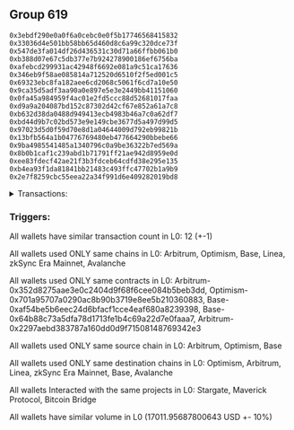 ## Group 619

```0x613fa4bea05db8e0e906632ed71802a3a1423622
0x3ebdf290e0a0f6a0cebc0e0f5b17746568415832
0x33036d4e501bb58bb65d460d8c6a99c320dce73f
0x547de3fa014df26d436531c30d71a66ffbb061b0
0xb388d07e67c5db377e7b924278900186ef6756ba
0xafebcd299931ac42948f6692e081a9c51ca17636
0x346eb9f58ae085814a712520d6510f2f5ed001c5
0x69323ebc8fa182aee6cd2068c5061f6cd7a10e50
0x9ca35d5adf3aa90a0e897e5e3e2449bb41151060
0x0fa45a984959f4ac01e2fd5ccc88d52681017faa
0xd9a9a204087bd152c87302d42cf67e852a61a7c8
0xb632d38da0488d949413ecb4983b46a7c0a62df7
0xbd44d9b7c02bd573e9e149cbe3677d5a497d99d5
0x97023d5d0f59d70e8d1a04644009d792eb99821b
0x13bfb564a1b04776769480eb477664290bbebe66
0x9ba4985541485a1340796c0a9be36322b7ed569a
0x8b0b1caf1c239abd1b71791ff21ae942d8959e0d
0xee83fdecf42ae21f3b3fdceb64cdfd38e295e135
0xb4ea93f1da81841bb21483c493ffc47702b1a9b9
0x2e7f8259cbc55eea22a34f991d6e409282019bd8
```
<details>
<summary>Transactions:</summary>

Hashes: 

Wallet: 0x613fa4bea05db8e0e906632ed71802a3a1423622

       Hash: 0x132776d7dfeef127301fd3377705857ed1b3abbf4e8efe85a5c5a6a2571dd0e9
         - source chain: Arbitrum
         - destination chain: Optimism
         - project: Stargate
         - contract: 0x352d8275aae3e0c2404d9f68f6cee084b5beb3dd
         - value USD: 2893.824054913
       Hash: 0x132c142f5bfaed3563192c04d674d9c4c9a72e6d05a950e496a2242485a7aad9
         - source chain: Arbitrum
         - destination chain: Optimism
         - project: Stargate
         - contract: 0x352d8275aae3e0c2404d9f68f6cee084b5beb3dd
         - value USD: 4.005724021
       Hash: 0xf0103e5ef0881b116c80f02547d53c8b36512cf6a7ef27a67c9d8e2fa60c2dd0
         - source chain: Optimism
         - destination chain: Arbitrum
         - project: Stargate
         - contract: 0x701a95707a0290ac8b90b3719e8ee5b210360883
         - value USD: 2892.087761705
       Hash: 0x8cc86abfe0648a770980b17cd3fef714c75db58985bd8fe3645b5af78ada0740
         - source chain: Base
         - destination chain: Linea
         - project: Stargate
         - contract: 0xaf54be5b6eec24d6bfacf1cce4eaf680a8239398
         - value USD: 3.128457807
       Hash: 0xf4bf060cdc930138b2339e652b447401019c621d373e49318b05b866851df0e6
         - source chain: Base
         - destination chain: zkSync Era Mainnet
         - project: Maverick Protocol
         - contract: 0x64b88c73a5dfa78d1713fe1b4c69a22d7e0faaa7
       Hash: 0xa91b6ec45e05aece506159db5bbd47874fc96462560f99a719c2be57bfc84445
         - source chain: Arbitrum
         - destination chain: Base
         - project: Stargate
         - contract: 0x352d8275aae3e0c2404d9f68f6cee084b5beb3dd
         - value USD: 2744.225689204
       Hash: 0xf02ab3d0fa8118b82911abbf38ce220a3e6370c295cc41fa3be2c0350cf4613f
         - source chain: Arbitrum
         - destination chain: Avalanche
         - project: Bitcoin Bridge
         - contract: 0x2297aebd383787a160dd0d9f71508148769342e3
         - value USD: 0.08058913943
       Hash: 0x8130235235fedce0d66c24ac53cab12d750055c646c22718e89aab2c57869dec
         - source chain: Base
         - destination chain: Arbitrum
         - project: Stargate
         - contract: 0xaf54be5b6eec24d6bfacf1cce4eaf680a8239398
         - value USD: 2743.658485176
       Hash: 0x49df1d3156da9962f28006194edddfaacdfb85eb2796cae0e45cecd567827eb2
         - source chain: Arbitrum
         - destination chain: Base
         - project: Stargate
         - contract: 0x352d8275aae3e0c2404d9f68f6cee084b5beb3dd
         - value USD: 2857.880846598
       Hash: 0x1fe0e9869d0163262c7477d29a2ccdd2025f0e488480edcae3993192896eb787
         - source chain: Arbitrum
         - destination chain: Linea
         - project: Stargate
         - contract: 0x352d8275aae3e0c2404d9f68f6cee084b5beb3dd
         - value USD: 3.519578897
       Hash: 0x760df18b7ede0a15fd5c07add3bcaa45b44f5c7e9460784c16b0f00cfb426dd8
         - source chain: Base
         - destination chain: Arbitrum
         - project: Stargate
         - contract: 0xaf54be5b6eec24d6bfacf1cce4eaf680a8239398
         - value USD: 2862.522139173
       Hash: 0x3b1d724d2aef2de411d249fc93253a0bf3d8be0d03260714c8b669113ed01345
         - source chain: Base
         - destination chain: Linea
         - project: Stargate
         - contract: 0xaf54be5b6eec24d6bfacf1cce4eaf680a8239398
         - value USD: 7.023551373
Wallet: 0x3ebdf290e0a0f6a0cebc0e0f5b17746568415832

       Hash:0xd5bc5a7b2f88d1f460368b52ff93e0606685922692b3e34de3216ee373e7b41c
         - source chain: Arbitrum
         - destination chain: Optimism
         - project: Stargate
         - contract: 0x352d8275aae3e0c2404d9f68f6cee084b5beb3dd
         - value USD: 2893.824054913
       Hash:0xf02d30b029ea02fe47c62d2525fa1ea3e5121da4ae174191ac29f2d521509952
         - source chain: Arbitrum
         - destination chain: Optimism
         - project: Stargate
         - contract: 0x352d8275aae3e0c2404d9f68f6cee084b5beb3dd
         - value USD: 4.005724021
       Hash:0x071093b8e1cb01da4f028a108f2501f1d65b5be9659036bdabd2d6a3e6d24ee6
         - source chain: Optimism
         - destination chain: Arbitrum
         - project: Stargate
         - contract: 0x701a95707a0290ac8b90b3719e8ee5b210360883
         - value USD: 2892.087761705
       Hash:0x7d6571068f2dc0ff08c14773f8d06b5a1d28f6c6148a50fa42fdb7155902337e
         - source chain: Base
         - destination chain: Linea
         - project: Stargate
         - contract: 0xaf54be5b6eec24d6bfacf1cce4eaf680a8239398
         - value USD: 3.128457807
       Hash:0x432bba12e9be06d5cfb6d142f5f90616054520756cecb5b97bf26d6a7d44e318
         - source chain: Base
         - destination chain: zkSync Era Mainnet
         - project: Maverick Protocol
         - contract: 0x64b88c73a5dfa78d1713fe1b4c69a22d7e0faaa7
       Hash:0xacb7e892e68a05a48e43e8f0c5b1b99a03bb7c23965376c63502a7b924e9303b
         - source chain: Arbitrum
         - destination chain: Base
         - project: Stargate
         - contract: 0x352d8275aae3e0c2404d9f68f6cee084b5beb3dd
         - value USD: 2737.553518796
       Hash:0x3623b92c59a7a2da10f4fa83fb36c5f000f5b5f8d25905774ceafaa1207f00c4
         - source chain: Arbitrum
         - destination chain: Avalanche
         - project: Bitcoin Bridge
         - contract: 0x2297aebd383787a160dd0d9f71508148769342e3
         - value USD: 0.08058913943
       Hash:0xe54be9aafa0fedcf7f01e6956063f46bf57cef3d90759511792369b4397310ff
         - source chain: Base
         - destination chain: Arbitrum
         - project: Stargate
         - contract: 0xaf54be5b6eec24d6bfacf1cce4eaf680a8239398
         - value USD: 2740.119000842
       Hash:0x6a1ba0bacb7b9dd3db829d8d7a12f2d71cdf2e8f7b184393f0022c66b5e8af25
         - source chain: Arbitrum
         - destination chain: Base
         - project: Stargate
         - contract: 0x352d8275aae3e0c2404d9f68f6cee084b5beb3dd
         - value USD: 2830.002316437
       Hash:0xae96c3093b5c81a89bda63190ab1e8422ab5579b8429b7e65428ca89b345c5d0
         - source chain: Arbitrum
         - destination chain: Linea
         - project: Stargate
         - contract: 0x352d8275aae3e0c2404d9f68f6cee084b5beb3dd
         - value USD: 3.519578897
       Hash:0xc36dd4f34037c71e790707c0eca82a6d9b030470f34e4ec2011756a9c5821eec
         - source chain: Base
         - destination chain: Arbitrum
         - project: Stargate
         - contract: 0xaf54be5b6eec24d6bfacf1cce4eaf680a8239398
         - value USD: 2834.585402418
       Hash:0x670d8fa56c5180699dc732e012a93c27aefa318389f5868409f4bb7b267653a8
         - source chain: Base
         - destination chain: Linea
         - project: Stargate
         - contract: 0xaf54be5b6eec24d6bfacf1cce4eaf680a8239398
         - value USD: 7.023551373
Wallet: 0x33036d4e501bb58bb65d460d8c6a99c320dce73f

       Hash:0xb7229ed5b22bc493b8ba554cc8436efed2f4a2fe90d988a849f80b37d26b8389
         - source chain: Arbitrum
         - destination chain: Optimism
         - project: Stargate
         - contract: 0x352d8275aae3e0c2404d9f68f6cee084b5beb3dd
         - value USD: 2891.785093282
       Hash:0x226b9e2cfd678f0243a9ca65f95729fa5a7e272855363e7960869738aa85e681
         - source chain: Arbitrum
         - destination chain: Optimism
         - project: Stargate
         - contract: 0x352d8275aae3e0c2404d9f68f6cee084b5beb3dd
         - value USD: 4.005724021
       Hash:0x50e8f0f0dfcd0f7a9ce49add0321216cdd684852239bbf90303fa183fa0ce265
         - source chain: Optimism
         - destination chain: Arbitrum
         - project: Stargate
         - contract: 0x701a95707a0290ac8b90b3719e8ee5b210360883
         - value USD: 2890.050023312
       Hash:0x679f0f09929c6706cc13e87cf97953525b21cf276cb488aedb3621dc82989e62
         - source chain: Base
         - destination chain: Linea
         - project: Stargate
         - contract: 0xaf54be5b6eec24d6bfacf1cce4eaf680a8239398
         - value USD: 3.128457807
       Hash:0xf7b444f42362ac5f8ae5c9cf1b95cd32241d24b8ba57c4d7fd5b70715c3b2efd
         - source chain: Base
         - destination chain: zkSync Era Mainnet
         - project: Maverick Protocol
         - contract: 0x64b88c73a5dfa78d1713fe1b4c69a22d7e0faaa7
       Hash:0x76d700497f72c986cc6053db8814f39152f5eda7d0c28a8e2c05c7b3582476e3
         - source chain: Arbitrum
         - destination chain: Base
         - project: Stargate
         - contract: 0x352d8275aae3e0c2404d9f68f6cee084b5beb3dd
         - value USD: 2717.965123549
       Hash:0x96a4ff7da3d3afa4a05774ecad0ee2a20b66a894e5a23814c68687fdbadf0412
         - source chain: Arbitrum
         - destination chain: Avalanche
         - project: Bitcoin Bridge
         - contract: 0x2297aebd383787a160dd0d9f71508148769342e3
         - value USD: 0.08058913943
       Hash:0x37b5a90c94fa0c7f2dfbae17b2f6a023717b8567edff75aa5118af666dd06672
         - source chain: Base
         - destination chain: Arbitrum
         - project: Stargate
         - contract: 0xaf54be5b6eec24d6bfacf1cce4eaf680a8239398
         - value USD: 2720.534756075
       Hash:0xb4f21416a95aaf304835146d95e551b03b0238880cfb3578d84ade864427c830
         - source chain: Arbitrum
         - destination chain: Base
         - project: Stargate
         - contract: 0x352d8275aae3e0c2404d9f68f6cee084b5beb3dd
         - value USD: 2808.556358417
       Hash:0xa601426432d0b9e15e27f426f59ef0fcc21bb0ccbd0ea5366ff699057ee7607d
         - source chain: Arbitrum
         - destination chain: Linea
         - project: Stargate
         - contract: 0x352d8275aae3e0c2404d9f68f6cee084b5beb3dd
         - value USD: 3.519578897
       Hash:0xcd58706837c710f0bc45143d6164a9be6ee347f0c2b18ac5cd1fc4b1bdee9f1c
         - source chain: Base
         - destination chain: Arbitrum
         - project: Stargate
         - contract: 0xaf54be5b6eec24d6bfacf1cce4eaf680a8239398
         - value USD: 2813.278026353
       Hash:0x810aa350b06302d8fcf22996a8190ec0ef717736e3eda7cfc40144b2c080bcf2
         - source chain: Base
         - destination chain: Linea
         - project: Stargate
         - contract: 0xaf54be5b6eec24d6bfacf1cce4eaf680a8239398
         - value USD: 7.023551373
Wallet: 0x547de3fa014df26d436531c30d71a66ffbb061b0

       Hash:0xafa6c6b7343ceae262000a583f0bee3808f1c61b15626d782ef26d6c212d6531
         - source chain: Arbitrum
         - destination chain: Optimism
         - project: Stargate
         - contract: 0x352d8275aae3e0c2404d9f68f6cee084b5beb3dd
         - value USD: 2893.824054913
       Hash:0x22b7ed0213466f4763c456d9367668e48cfdfc5bb084be9399ec57b5e8ad8561
         - source chain: Arbitrum
         - destination chain: Optimism
         - project: Stargate
         - contract: 0x352d8275aae3e0c2404d9f68f6cee084b5beb3dd
         - value USD: 4.005724021
       Hash:0x7359bec8c993e57424146eb8949999ca58a73f568b719e09ae9a10346af7e238
         - source chain: Optimism
         - destination chain: Arbitrum
         - project: Stargate
         - contract: 0x701a95707a0290ac8b90b3719e8ee5b210360883
         - value USD: 2892.087761705
       Hash:0xe24bfa9579a365209afee328ca697768f75056231a52fe397122b3af2e0528ea
         - source chain: Base
         - destination chain: Linea
         - project: Stargate
         - contract: 0xaf54be5b6eec24d6bfacf1cce4eaf680a8239398
         - value USD: 3.128457807
       Hash:0x2eff996cf8947f8ea76e2720832ca57f4d3c17f25138f0a9f378ddf61e060cb9
         - source chain: Base
         - destination chain: zkSync Era Mainnet
         - project: Maverick Protocol
         - contract: 0x64b88c73a5dfa78d1713fe1b4c69a22d7e0faaa7
       Hash:0xc1ff208092de2a72658397486752ce71ed915f865a3aca1acf5b47809c208809
         - source chain: Arbitrum
         - destination chain: Base
         - project: Stargate
         - contract: 0x352d8275aae3e0c2404d9f68f6cee084b5beb3dd
         - value USD: 2745.975945486
       Hash:0x369bf921de19d8e30848be66df0f16ee7ba1f0ae3ac02c51c714b40288c56357
         - source chain: Arbitrum
         - destination chain: Avalanche
         - project: Bitcoin Bridge
         - contract: 0x2297aebd383787a160dd0d9f71508148769342e3
         - value USD: 0.08058913943
       Hash:0xbe9e9721bc3026d49e137526bd2ee624f0ccbbf4bcabc76d2868430e1e152f76
         - source chain: Base
         - destination chain: Arbitrum
         - project: Stargate
         - contract: 0xaf54be5b6eec24d6bfacf1cce4eaf680a8239398
         - value USD: 2748.54109948
       Hash:0x923cbb80c7870c083651c52fd7b40e2509281482449f9a869f1b518fe9240702
         - source chain: Arbitrum
         - destination chain: Base
         - project: Stargate
         - contract: 0x352d8275aae3e0c2404d9f68f6cee084b5beb3dd
         - value USD: 2848.548289673
       Hash:0xab730f9f45809c9608ed002c7f1fc266f70b19f1d92ab81a985e475ce956c747
         - source chain: Arbitrum
         - destination chain: Linea
         - project: Stargate
         - contract: 0x352d8275aae3e0c2404d9f68f6cee084b5beb3dd
         - value USD: 3.519578897
       Hash:0x0912ed39143270028c318eb307024aec03a51d2c9ea5ddbc37baef75d5c5c9b0
         - source chain: Base
         - destination chain: Arbitrum
         - project: Stargate
         - contract: 0xaf54be5b6eec24d6bfacf1cce4eaf680a8239398
         - value USD: 2853.113325251
       Hash:0xe19e3256d2412dd5062f24ad7d5d0cf5955150762b23053cd5dc61e5a7dca95a
         - source chain: Base
         - destination chain: Linea
         - project: Stargate
         - contract: 0xaf54be5b6eec24d6bfacf1cce4eaf680a8239398
         - value USD: 7.023551373
Wallet: 0xb388d07e67c5db377e7b924278900186ef6756ba

       Hash:0x8f6793f3fc586dd3c02615129d58dcdc1df8519aa0175745765dfd48ff0fed34
         - source chain: Arbitrum
         - destination chain: Optimism
         - project: Stargate
         - contract: 0x352d8275aae3e0c2404d9f68f6cee084b5beb3dd
         - value USD: 2893.824054913
       Hash:0x61034d79750ad28d43c8837403dd3a919e35e3e97207d2ffa167769f66aba757
         - source chain: Arbitrum
         - destination chain: Optimism
         - project: Stargate
         - contract: 0x352d8275aae3e0c2404d9f68f6cee084b5beb3dd
         - value USD: 4.005724021
       Hash:0x41c7a322521082a9c1aea61f54eb7a908ab02bfa3938d9708d20244ff1f55512
         - source chain: Optimism
         - destination chain: Arbitrum
         - project: Stargate
         - contract: 0x701a95707a0290ac8b90b3719e8ee5b210360883
         - value USD: 2892.087761705
       Hash:0x65f9fbde5689abda54ed705d1693e5a8aeea293d15e20f21f8ffbe8fa86a40c6
         - source chain: Base
         - destination chain: Linea
         - project: Stargate
         - contract: 0xaf54be5b6eec24d6bfacf1cce4eaf680a8239398
         - value USD: 3.128457807
       Hash:0x2a95f34a3bb48e04193764360c5878df49baa26318d2b4ef831cc0a95b9180aa
         - source chain: Base
         - destination chain: zkSync Era Mainnet
         - project: Maverick Protocol
         - contract: 0x64b88c73a5dfa78d1713fe1b4c69a22d7e0faaa7
       Hash:0x1a23b8ec33173f5b2ee8834cc0104f9782d115365a0f269d22e927c8f584d0f2
         - source chain: Arbitrum
         - destination chain: Base
         - project: Stargate
         - contract: 0x352d8275aae3e0c2404d9f68f6cee084b5beb3dd
         - value USD: 2747.172766896
       Hash:0x427616beb51cfaa7564c7fba5b15e912da660616045b4a350bb53c88b6e3d47c
         - source chain: Arbitrum
         - destination chain: Avalanche
         - project: Bitcoin Bridge
         - contract: 0x2297aebd383787a160dd0d9f71508148769342e3
         - value USD: 0.08058913943
       Hash:0x47683eb1c1f80ba7fb555818fe7e94f19b1300e06d6dff18b26e0fe5ed8c794b
         - source chain: Base
         - destination chain: Arbitrum
         - project: Stargate
         - contract: 0xaf54be5b6eec24d6bfacf1cce4eaf680a8239398
         - value USD: 2749.73645201
       Hash:0x18f523e36c7a48f9f48959513edb773f70f332b8257ef53b53a76a5a3e33bf76
         - source chain: Arbitrum
         - destination chain: Base
         - project: Stargate
         - contract: 0x352d8275aae3e0c2404d9f68f6cee084b5beb3dd
         - value USD: 2849.329924916
       Hash:0xaf26ce7538cf166cadf7502c8d87a1c25026f6486df19e511541d77b8cb31ba6
         - source chain: Arbitrum
         - destination chain: Linea
         - project: Stargate
         - contract: 0x352d8275aae3e0c2404d9f68f6cee084b5beb3dd
         - value USD: 3.519578897
       Hash:0x9b9114eec73fd5399a3e0c3066ecf91ca122d31c0d7a57572341dcaae61546c1
         - source chain: Base
         - destination chain: Arbitrum
         - project: Stargate
         - contract: 0xaf54be5b6eec24d6bfacf1cce4eaf680a8239398
         - value USD: 2853.961920359
       Hash:0x87c097e64c8d17b8537dcbe3119852ac3f375f5e718a75266a7b3c4d996fede7
         - source chain: Base
         - destination chain: Linea
         - project: Stargate
         - contract: 0xaf54be5b6eec24d6bfacf1cce4eaf680a8239398
         - value USD: 7.023551373
Wallet: 0xafebcd299931ac42948f6692e081a9c51ca17636

       Hash:0xdfab1c4d9eb59cf0087c1d52ca73ee6e41e9e70f3b3e6900ff59a9ec093e3b3a
         - source chain: Arbitrum
         - destination chain: Optimism
         - project: Stargate
         - contract: 0x352d8275aae3e0c2404d9f68f6cee084b5beb3dd
         - value USD: 2890.352510848
       Hash:0xe4fe2722a28256b4f4a0290a5db5fbe90de9b18d8cfad7c53895bbc14bc7a11d
         - source chain: Arbitrum
         - destination chain: Optimism
         - project: Stargate
         - contract: 0x352d8275aae3e0c2404d9f68f6cee084b5beb3dd
         - value USD: 4.005724021
       Hash:0xf0a075a6f5687edcdf48e5e7555e4debba8e6b333cb6862dc5c96c4db952d773
         - source chain: Optimism
         - destination chain: Arbitrum
         - project: Stargate
         - contract: 0x701a95707a0290ac8b90b3719e8ee5b210360883
         - value USD: 2888.618300343
       Hash:0xccdea0f755470638aec5d44ae0bb5c3e3142445093726cd3d23228f643c566d2
         - source chain: Base
         - destination chain: Linea
         - project: Stargate
         - contract: 0xaf54be5b6eec24d6bfacf1cce4eaf680a8239398
         - value USD: 3.128457807
       Hash:0xcc95fc2576d8a7be3424cd6b5959887d91412fd402ad786665a69acdc2baa179
         - source chain: Base
         - destination chain: zkSync Era Mainnet
         - project: Maverick Protocol
         - contract: 0x64b88c73a5dfa78d1713fe1b4c69a22d7e0faaa7
       Hash:0xd053314c5f7aa4a45c750034840ab13b2b6c635153edb46503f9d290dd36acad
         - source chain: Arbitrum
         - destination chain: Base
         - project: Stargate
         - contract: 0x352d8275aae3e0c2404d9f68f6cee084b5beb3dd
         - value USD: 2737.397638974
       Hash:0x902964123eb297d096e0591be52d8f1c385cad1415d0d5704660e7dad9321dbc
         - source chain: Arbitrum
         - destination chain: Avalanche
         - project: Bitcoin Bridge
         - contract: 0x2297aebd383787a160dd0d9f71508148769342e3
         - value USD: 0.08089078343
       Hash:0x82fd0ca770cc938527cd06cd0978632ccabb7c99aa0de400363b65cccfce067d
         - source chain: Base
         - destination chain: Arbitrum
         - project: Stargate
         - contract: 0xaf54be5b6eec24d6bfacf1cce4eaf680a8239398
         - value USD: 2739.968107978
       Hash:0x7864b649716f2bcc8c12afdf6f22fd33ce849016cd8756150ab430ecb2719643
         - source chain: Arbitrum
         - destination chain: Base
         - project: Stargate
         - contract: 0x352d8275aae3e0c2404d9f68f6cee084b5beb3dd
         - value USD: 2829.890332132
       Hash:0x3de14db35e0b321d3b37626e6ecb02ceaaf33f2a890f5fedc3f3a1e24bae0b9f
         - source chain: Arbitrum
         - destination chain: Linea
         - project: Stargate
         - contract: 0x352d8275aae3e0c2404d9f68f6cee084b5beb3dd
         - value USD: 3.519578897
       Hash:0x00aeb0e020a1ea72082939e6e5bb410260639c1e04c0b4dc41c05eabd8a05529
         - source chain: Base
         - destination chain: Arbitrum
         - project: Stargate
         - contract: 0xaf54be5b6eec24d6bfacf1cce4eaf680a8239398
         - value USD: 2836.070161187
       Hash:0x26bd8ed6a06745e8a68a5914f6a01057c3b0a820df01326030586db7d2cb4df8
         - source chain: Base
         - destination chain: Linea
         - project: Stargate
         - contract: 0xaf54be5b6eec24d6bfacf1cce4eaf680a8239398
         - value USD: 7.023551373
Wallet: 0x346eb9f58ae085814a712520d6510f2f5ed001c5

       Hash:0xf167de04f6cc9dc4c21be8dd6ae9fe6b4ca5a87541b19c9d4cf94038a6bcb8d1
         - source chain: Arbitrum
         - destination chain: Optimism
         - project: Stargate
         - contract: 0x352d8275aae3e0c2404d9f68f6cee084b5beb3dd
         - value USD: 2890.352510848
       Hash:0xfcf77bfe451d569247e195e0a4e1aa59f19e967589f17bfe7b931ed0d1b7a662
         - source chain: Arbitrum
         - destination chain: Optimism
         - project: Stargate
         - contract: 0x352d8275aae3e0c2404d9f68f6cee084b5beb3dd
         - value USD: 4.005724021
       Hash:0xa7d4b9a91e6acde8a40bdd9dc3d0900de63ac0c37e2a1ab3e871d17ac5881116
         - source chain: Optimism
         - destination chain: Arbitrum
         - project: Stargate
         - contract: 0x701a95707a0290ac8b90b3719e8ee5b210360883
         - value USD: 2888.618300343
       Hash:0xddcb9f5114c10b140d1904ed010da6b1b21404e1d33d2612604a430f643d80a3
         - source chain: Base
         - destination chain: Linea
         - project: Stargate
         - contract: 0xaf54be5b6eec24d6bfacf1cce4eaf680a8239398
         - value USD: 3.128457807
       Hash:0x6aa2ac0ffc7004e7c6bb32d62bc5fecf67162a235a9ee4b6c49e1dea2ead18b0
         - source chain: Base
         - destination chain: zkSync Era Mainnet
         - project: Maverick Protocol
         - contract: 0x64b88c73a5dfa78d1713fe1b4c69a22d7e0faaa7
       Hash:0xe36992d3ba5445f2331169a2f2a25cfb5cb2f1d6477d569e8929178d49f3d1d7
         - source chain: Arbitrum
         - destination chain: Base
         - project: Stargate
         - contract: 0x352d8275aae3e0c2404d9f68f6cee084b5beb3dd
         - value USD: 2740.933607772
       Hash:0x3a727af7aa0b69c462e4c25c8f021729c88f16302e689af03be66aebbe0fc26a
         - source chain: Arbitrum
         - destination chain: Avalanche
         - project: Bitcoin Bridge
         - contract: 0x2297aebd383787a160dd0d9f71508148769342e3
         - value USD: 0.08089078343
       Hash:0x62e057e3f7be497ca5d503dcebc497cf3655ccb72fb686f22901faf874d78f6b
         - source chain: Base
         - destination chain: Arbitrum
         - project: Stargate
         - contract: 0xaf54be5b6eec24d6bfacf1cce4eaf680a8239398
         - value USD: 2743.503269339
       Hash:0xd13fc7e7c15070b471fd43cb25dd3cc48012b78e6008b2848ef5bc338a1ae1fe
         - source chain: Arbitrum
         - destination chain: Base
         - project: Stargate
         - contract: 0x352d8275aae3e0c2404d9f68f6cee084b5beb3dd
         - value USD: 2857.703696217
       Hash:0x7058052c40bd8998c61a37651b85ab07048375e896a3f75f63529aba09f81f52
         - source chain: Arbitrum
         - destination chain: Linea
         - project: Stargate
         - contract: 0x352d8275aae3e0c2404d9f68f6cee084b5beb3dd
         - value USD: 3.519578897
       Hash:0x986adb25d920573fd7430492ef54221ed00a5b1563942f86be42242a67ed40e7
         - source chain: Base
         - destination chain: Arbitrum
         - project: Stargate
         - contract: 0xaf54be5b6eec24d6bfacf1cce4eaf680a8239398
         - value USD: 2863.741642801
       Hash:0x09c1ce7c696257e2c9c2f692d7ea6c45afd398004254c7fca4bd032090f6423c
         - source chain: Base
         - destination chain: Linea
         - project: Stargate
         - contract: 0xaf54be5b6eec24d6bfacf1cce4eaf680a8239398
         - value USD: 7.023551373
Wallet: 0x69323ebc8fa182aee6cd2068c5061f6cd7a10e50

       Hash:0x13372fe02ad69e6f851a8d5df209eed90e51a2b3ada2018992ffb69d421978bc
         - source chain: Arbitrum
         - destination chain: Optimism
         - project: Stargate
         - contract: 0x352d8275aae3e0c2404d9f68f6cee084b5beb3dd
         - value USD: 2888.315993694
       Hash:0x7b732c2a3748851152f65ac34fbc16fe19e0bd29588a3b1ed25899ff68012f86
         - source chain: Arbitrum
         - destination chain: Optimism
         - project: Stargate
         - contract: 0x352d8275aae3e0c2404d9f68f6cee084b5beb3dd
         - value USD: 4.005724021
       Hash:0x09f6861a03e6612d791e852edbd43c2fb9e25c1abad587a05e8a6f96856dc266
         - source chain: Optimism
         - destination chain: Arbitrum
         - project: Stargate
         - contract: 0x701a95707a0290ac8b90b3719e8ee5b210360883
         - value USD: 2886.583005427
       Hash:0x657f061de37a51f41fcfe02da69306637b4458012fe6377e02c98d7ae19ac3d3
         - source chain: Base
         - destination chain: Linea
         - project: Stargate
         - contract: 0xaf54be5b6eec24d6bfacf1cce4eaf680a8239398
         - value USD: 3.128457807
       Hash:0xdd0cefd1382187a256ab0e2aca2d7c29f41d55e4d5f028263afeb44971610b5b
         - source chain: Base
         - destination chain: zkSync Era Mainnet
         - project: Maverick Protocol
         - contract: 0x64b88c73a5dfa78d1713fe1b4c69a22d7e0faaa7
       Hash:0xf79367ef14a2befd90419fb5d36359f5b44afc42218afa94b488c0fe4022ebf9
         - source chain: Arbitrum
         - destination chain: Base
         - project: Stargate
         - contract: 0x352d8275aae3e0c2404d9f68f6cee084b5beb3dd
         - value USD: 2717.832844214
       Hash:0xd9bcc27ca01860682aa40c8902869eb56727ef7608065a1803aaaaabd31c922f
         - source chain: Arbitrum
         - destination chain: Avalanche
         - project: Bitcoin Bridge
         - contract: 0x2297aebd383787a160dd0d9f71508148769342e3
         - value USD: 0.08089078343
       Hash:0x4f5297394e9d863912e2d7b21909f3bd6c437525c265ca84efbbe3d9fefc4652
         - source chain: Base
         - destination chain: Arbitrum
         - project: Stargate
         - contract: 0xaf54be5b6eec24d6bfacf1cce4eaf680a8239398
         - value USD: 2720.407052794
       Hash:0x25e33081068bd8e9ea597b385111c7b79d79cf4d0c6d2126cb1b5067ff88f138
         - source chain: Arbitrum
         - destination chain: Base
         - project: Stargate
         - contract: 0x352d8275aae3e0c2404d9f68f6cee084b5beb3dd
         - value USD: 2808.466444479
       Hash:0xc94108f0e1968fc4b1447fb2160acbd769e6cb94f777a6e6071d31a670098739
         - source chain: Arbitrum
         - destination chain: Linea
         - project: Stargate
         - contract: 0x352d8275aae3e0c2404d9f68f6cee084b5beb3dd
         - value USD: 3.519578897
       Hash:0x2ba74debca0d30b2a6fbfdb8bc5d2e35fa0e14ee810106caf8c1a703025a8ec1
         - source chain: Base
         - destination chain: Arbitrum
         - project: Stargate
         - contract: 0xaf54be5b6eec24d6bfacf1cce4eaf680a8239398
         - value USD: 2812.905123922
       Hash:0x571c3a9f58a949aad92f3a3b09d6a3b1bd435954e34ea0e108fc19ef95708c5a
         - source chain: Base
         - destination chain: Linea
         - project: Stargate
         - contract: 0xaf54be5b6eec24d6bfacf1cce4eaf680a8239398
         - value USD: 7.023551373
Wallet: 0x9ca35d5adf3aa90a0e897e5e3e2449bb41151060

       Hash:0x84b07c64ce1276753be11d7e31f3ac7e3c9f40df594434ec7166b46a394f3844
         - source chain: Arbitrum
         - destination chain: Optimism
         - project: Stargate
         - contract: 0x352d8275aae3e0c2404d9f68f6cee084b5beb3dd
         - value USD: 2890.352510848
       Hash:0x0bbb87bb40590cb068b6d02cb48725cfa44342f275b5ec72416d5910f8773d87
         - source chain: Arbitrum
         - destination chain: Optimism
         - project: Stargate
         - contract: 0x352d8275aae3e0c2404d9f68f6cee084b5beb3dd
         - value USD: 4.005724021
       Hash:0x46f4d40887bf7a1b76125d0d636e3cb62f4373e16351254154f2f604afeea68b
         - source chain: Optimism
         - destination chain: Arbitrum
         - project: Stargate
         - contract: 0x701a95707a0290ac8b90b3719e8ee5b210360883
         - value USD: 2888.618300343
       Hash:0xc13d356a39d61f8a5192efcc68e6a98e8af94366d40eaee44f74e864d59eb3a4
         - source chain: Base
         - destination chain: Linea
         - project: Stargate
         - contract: 0xaf54be5b6eec24d6bfacf1cce4eaf680a8239398
         - value USD: 3.128457807
       Hash:0x7cca7b3de5f6bd7a9fee015c87c1eb64b8472a460d2b66ce3c9641afad859c03
         - source chain: Base
         - destination chain: zkSync Era Mainnet
         - project: Maverick Protocol
         - contract: 0x64b88c73a5dfa78d1713fe1b4c69a22d7e0faaa7
       Hash:0x3190ceb61273702505b93e99052714ee239ff0f0be561d234e4041ca7723dac9
         - source chain: Arbitrum
         - destination chain: Base
         - project: Stargate
         - contract: 0x352d8275aae3e0c2404d9f68f6cee084b5beb3dd
         - value USD: 2745.811373116
       Hash:0x397bae00fc7b66eef12e10f9293fc03252872351dc3d43962ad9a45ec21365f0
         - source chain: Arbitrum
         - destination chain: Avalanche
         - project: Bitcoin Bridge
         - contract: 0x2297aebd383787a160dd0d9f71508148769342e3
         - value USD: 0.08089078343
       Hash:0xd5b441328f405b27697fa019b1880e791a46c95e4044d8be54d18416e1900b47
         - source chain: Base
         - destination chain: Arbitrum
         - project: Stargate
         - contract: 0xaf54be5b6eec24d6bfacf1cce4eaf680a8239398
         - value USD: 2748.379751845
       Hash:0xfbca20c471aa6eaeae90c2024d33a484c06269376573386552c762ff913a9efc
         - source chain: Arbitrum
         - destination chain: Base
         - project: Stargate
         - contract: 0x352d8275aae3e0c2404d9f68f6cee084b5beb3dd
         - value USD: 2848.465464107
       Hash:0x66a320ef818037a4a1bd1eb61f9166584c046c3fa4f190c73323df20e4b700f6
         - source chain: Arbitrum
         - destination chain: Linea
         - project: Stargate
         - contract: 0x352d8275aae3e0c2404d9f68f6cee084b5beb3dd
         - value USD: 3.519578897
       Hash:0x91c46b54731d2b592369c11ae4ae7ccb52b71e3b92fe087fbf8a570f9f84dcdd
         - source chain: Base
         - destination chain: Arbitrum
         - project: Stargate
         - contract: 0xaf54be5b6eec24d6bfacf1cce4eaf680a8239398
         - value USD: 2854.545623581
       Hash:0x55d1a3ce80e96c8c1b4d941ab8d5cd0cb91dc99a625eb72b83f0dafd24a336b8
         - source chain: Base
         - destination chain: Linea
         - project: Stargate
         - contract: 0xaf54be5b6eec24d6bfacf1cce4eaf680a8239398
         - value USD: 7.023551373
Wallet: 0x0fa45a984959f4ac01e2fd5ccc88d52681017faa

       Hash:0x07ad09cb10665013f2b891e5fcd070daf448641145ab72ebcdfae539ebaf184a
         - source chain: Arbitrum
         - destination chain: Optimism
         - project: Stargate
         - contract: 0x352d8275aae3e0c2404d9f68f6cee084b5beb3dd
         - value USD: 2890.352510848
       Hash:0xc0c5271e8a5b27a2e937930faa4cb94c4f9007faa97f88693a1dd8da0fe6c761
         - source chain: Arbitrum
         - destination chain: Optimism
         - project: Stargate
         - contract: 0x352d8275aae3e0c2404d9f68f6cee084b5beb3dd
         - value USD: 4.005724021
       Hash:0x7da4f3e061073370b29149dcbab8fdb78e9f96724d9e96a0c3d8d8cf49dbd862
         - source chain: Optimism
         - destination chain: Arbitrum
         - project: Stargate
         - contract: 0x701a95707a0290ac8b90b3719e8ee5b210360883
         - value USD: 2888.618300343
       Hash:0xd388790f8a92dd24496a534cabab3b30487807ae1afd1e54dc00e91e2590aff3
         - source chain: Base
         - destination chain: Linea
         - project: Stargate
         - contract: 0xaf54be5b6eec24d6bfacf1cce4eaf680a8239398
         - value USD: 3.128457807
       Hash:0x6f14e80a601bd09974ef2608332e71ab3c6ff081402417164cdea5a442074c2e
         - source chain: Base
         - destination chain: zkSync Era Mainnet
         - project: Maverick Protocol
         - contract: 0x64b88c73a5dfa78d1713fe1b4c69a22d7e0faaa7
       Hash:0xdac3123c55325dec0475990006dbb91c93eff76326da533e606a93c3e1915710
         - source chain: Arbitrum
         - destination chain: Base
         - project: Stargate
         - contract: 0x352d8275aae3e0c2404d9f68f6cee084b5beb3dd
         - value USD: 2747.005538359
       Hash:0xd1adf16fc6cb57ee1ec3f0890dffcca8240d032f63bda3cbefe6836c50c91a2e
         - source chain: Arbitrum
         - destination chain: Avalanche
         - project: Bitcoin Bridge
         - contract: 0x2297aebd383787a160dd0d9f71508148769342e3
         - value USD: 0.08089078343
       Hash:0x7480514d3abb62814fd427a131e37df293bb8bc26bbbfb9bc931604dd6ef5267
         - source chain: Base
         - destination chain: Arbitrum
         - project: Stargate
         - contract: 0xaf54be5b6eec24d6bfacf1cce4eaf680a8239398
         - value USD: 2749.573989866
       Hash:0xdc1a0b1600b7d9efbbc6a46755e6b70651d7668739d1343fafeb9e0ba4b58daf
         - source chain: Arbitrum
         - destination chain: Base
         - project: Stargate
         - contract: 0x352d8275aae3e0c2404d9f68f6cee084b5beb3dd
         - value USD: 2849.001644828
       Hash:0xd71b435572e25c5a76d4c70ccf94248b91ad557c34e441673a646298c899dba9
         - source chain: Arbitrum
         - destination chain: Linea
         - project: Stargate
         - contract: 0x352d8275aae3e0c2404d9f68f6cee084b5beb3dd
         - value USD: 3.519578897
       Hash:0x5a438668e67f6f91821d9db2fddc46a20e7d1208910bbb9a40f5fae91be4ecbe
         - source chain: Base
         - destination chain: Arbitrum
         - project: Stargate
         - contract: 0xaf54be5b6eec24d6bfacf1cce4eaf680a8239398
         - value USD: 2861.642817065
       Hash:0x8c5cbc3b1fb57f75abd907b45fbba37ea897d1edba2d2f1b2d1dbfd30859695b
         - source chain: Base
         - destination chain: Linea
         - project: Stargate
         - contract: 0xaf54be5b6eec24d6bfacf1cce4eaf680a8239398
         - value USD: 7.023551373
Wallet: 0xd9a9a204087bd152c87302d42cf67e852a61a7c8

       Hash:0x437c1dfd08bd5abf24c16954d10dd1533065c1f528aac44c3f220aa350f89831
         - source chain: Arbitrum
         - destination chain: Optimism
         - project: Stargate
         - contract: 0x352d8275aae3e0c2404d9f68f6cee084b5beb3dd
         - value USD: 2886.885130189
       Hash:0x43f9a5dbb9e90bf2a5e53efabc9f2442ef94f648dc8cc782bc35bf16c628d3cf
         - source chain: Arbitrum
         - destination chain: Optimism
         - project: Stargate
         - contract: 0x352d8275aae3e0c2404d9f68f6cee084b5beb3dd
         - value USD: 4.005724021
       Hash:0xb993b96b4811871874c7ea08663e59f1db9a358f570b746fcc87aa58ad237aca
         - source chain: Optimism
         - destination chain: Arbitrum
         - project: Stargate
         - contract: 0x701a95707a0290ac8b90b3719e8ee5b210360883
         - value USD: 2885.153000387
       Hash:0x82f6c0e678c708133086e99a6f72e68127995139f995cc380f67fde5f14270fd
         - source chain: Base
         - destination chain: Linea
         - project: Stargate
         - contract: 0xaf54be5b6eec24d6bfacf1cce4eaf680a8239398
         - value USD: 3.128457807
       Hash:0x99e8070a9246a8d6e3b6a72a8b0c17edc8e9eb2e6190d86c8840410565765b83
         - source chain: Base
         - destination chain: zkSync Era Mainnet
         - project: Maverick Protocol
         - contract: 0x64b88c73a5dfa78d1713fe1b4c69a22d7e0faaa7
       Hash:0x07cf93935271724b58f042457ba0cd3e3ad9b22f34fe6af5fe869fb6b5443b29
         - source chain: Arbitrum
         - destination chain: Base
         - project: Stargate
         - contract: 0x352d8275aae3e0c2404d9f68f6cee084b5beb3dd
         - value USD: 2737.246896476
       Hash:0xd6ba40450a1a79e859eb11a3286f823839cf1efbb8b0627386d92b97d6194bf0
         - source chain: Arbitrum
         - destination chain: Avalanche
         - project: Bitcoin Bridge
         - contract: 0x2297aebd383787a160dd0d9f71508148769342e3
         - value USD: 0.08117694872
       Hash:0x34e97ecbe25b5a09f797666e6498246707272dc0d6d5e84f6bb71a25726b2c4b
         - source chain: Base
         - destination chain: Arbitrum
         - project: Stargate
         - contract: 0xaf54be5b6eec24d6bfacf1cce4eaf680a8239398
         - value USD: 2739.815808472
       Hash:0x9f11c29a517d4835399b38f9e3b626862eb6cada224867892b5b8eafed0a5611
         - source chain: Arbitrum
         - destination chain: Base
         - project: Stargate
         - contract: 0x352d8275aae3e0c2404d9f68f6cee084b5beb3dd
         - value USD: 2831.038931298
       Hash:0x7b4d4cf0df3fd648fb57d8e7dce63e6e9dc728f848f2a667f5194c1b5c5367e9
         - source chain: Arbitrum
         - destination chain: Linea
         - project: Stargate
         - contract: 0x352d8275aae3e0c2404d9f68f6cee084b5beb3dd
         - value USD: 3.519578897
       Hash:0x8dd5b67b79feeabd50c21c3ccbd7a99747b22326c5b290e01655520d09d6d03a
         - source chain: Base
         - destination chain: Arbitrum
         - project: Stargate
         - contract: 0xaf54be5b6eec24d6bfacf1cce4eaf680a8239398
         - value USD: 2836.87677537
       Hash:0xb4111e61c0aa59b6d814033d73265f9e641e909f9e32d188033291edb9e4e006
         - source chain: Base
         - destination chain: Linea
         - project: Stargate
         - contract: 0xaf54be5b6eec24d6bfacf1cce4eaf680a8239398
         - value USD: 7.023551373
Wallet: 0xb632d38da0488d949413ecb4983b46a7c0a62df7

       Hash:0x2f8251220414412da38d99b5dac70106dad8110e69dad1e25924d066b0ae492c
         - source chain: Arbitrum
         - destination chain: Optimism
         - project: Stargate
         - contract: 0x352d8275aae3e0c2404d9f68f6cee084b5beb3dd
         - value USD: 2886.885130189
       Hash:0xe1cc6c5e9aa637c52ea94dc59ef6a0ce92afbaf8267c157c2812bb23426042c2
         - source chain: Arbitrum
         - destination chain: Optimism
         - project: Stargate
         - contract: 0x352d8275aae3e0c2404d9f68f6cee084b5beb3dd
         - value USD: 4.005724021
       Hash:0xfdf700f54e90c2c6690647827985310875b84186cb82c1909edaab0029467e0e
         - source chain: Optimism
         - destination chain: Arbitrum
         - project: Stargate
         - contract: 0x701a95707a0290ac8b90b3719e8ee5b210360883
         - value USD: 2885.153000387
       Hash:0x83fe42a9eedb539610391d4808a4fc1d3eefb61859754627d3e2752f60835170
         - source chain: Base
         - destination chain: Linea
         - project: Stargate
         - contract: 0xaf54be5b6eec24d6bfacf1cce4eaf680a8239398
         - value USD: 3.128457807
       Hash:0xd126b953ceaff2c3eafd7b9fee9e7de2c5b41eed1415993fdfd1a2bf6742ad74
         - source chain: Base
         - destination chain: zkSync Era Mainnet
         - project: Maverick Protocol
         - contract: 0x64b88c73a5dfa78d1713fe1b4c69a22d7e0faaa7
       Hash:0x0fef9372a265f71c24fec1b828502c7f76fc18dd20786409b3373fdbed66c051
         - source chain: Arbitrum
         - destination chain: Base
         - project: Stargate
         - contract: 0x352d8275aae3e0c2404d9f68f6cee084b5beb3dd
         - value USD: 2740.778546002
       Hash:0xe48c49cbe12fd8e6e4e88848768864211771a4682b01c1b6f70efa792deb20d1
         - source chain: Arbitrum
         - destination chain: Avalanche
         - project: Bitcoin Bridge
         - contract: 0x2297aebd383787a160dd0d9f71508148769342e3
         - value USD: 0.0811419229
       Hash:0x89715b8f21ff7395ea96c3dc1084941d2ac4aea678a73ae5e446aa1d4533faf1
         - source chain: Base
         - destination chain: Arbitrum
         - project: Stargate
         - contract: 0xaf54be5b6eec24d6bfacf1cce4eaf680a8239398
         - value USD: 2743.346648861
       Hash:0x538b8bbd25896e873ff644b34c4bb97a90b7a9b67f0c31b8f01baf20c2366858
         - source chain: Arbitrum
         - destination chain: Base
         - project: Stargate
         - contract: 0x352d8275aae3e0c2404d9f68f6cee084b5beb3dd
         - value USD: 2858.504677374
       Hash:0x4c9d81d89fb9a33e1a4bbf1e50b29f5300f87bbe88a1bb3d989ee4fba216578c
         - source chain: Arbitrum
         - destination chain: Linea
         - project: Stargate
         - contract: 0x352d8275aae3e0c2404d9f68f6cee084b5beb3dd
         - value USD: 3.519578897
       Hash:0xc24e9ffb9f340e751c59f66dc648d400dc58ea9ce6049d75752b2ea1b84f9764
         - source chain: Base
         - destination chain: Arbitrum
         - project: Stargate
         - contract: 0xaf54be5b6eec24d6bfacf1cce4eaf680a8239398
         - value USD: 2864.198641807
       Hash:0x82145b66c0932204716b086ca7e49283538781404e77c666e5250f0848e9e7d5
         - source chain: Base
         - destination chain: Linea
         - project: Stargate
         - contract: 0xaf54be5b6eec24d6bfacf1cce4eaf680a8239398
         - value USD: 7.023551373
Wallet: 0xbd44d9b7c02bd573e9e149cbe3677d5a497d99d5

       Hash:0xb554b565abebf5cd66378f6a0967e5b13bca020597ecc1a5a983d798c9ca5cf9
         - source chain: Arbitrum
         - destination chain: Optimism
         - project: Stargate
         - contract: 0x352d8275aae3e0c2404d9f68f6cee084b5beb3dd
         - value USD: 2884.851056512
       Hash:0x22732494cace4b1bdb7f7544468819afcbced8e923420a2080eae2aff32627c9
         - source chain: Arbitrum
         - destination chain: Optimism
         - project: Stargate
         - contract: 0x352d8275aae3e0c2404d9f68f6cee084b5beb3dd
         - value USD: 4.005724021
       Hash:0x1a6257f92d6a4ff0e246db7d35c1244a5b7bee7dfb44ac61ff6f7255bb8f7876
         - source chain: Optimism
         - destination chain: Arbitrum
         - project: Stargate
         - contract: 0x701a95707a0290ac8b90b3719e8ee5b210360883
         - value USD: 2883.12014695
       Hash:0x41a95745b15f6459a88a3bc32d3c1bd82f3dff29244bf94592688e5c888972b9
         - source chain: Base
         - destination chain: Linea
         - project: Stargate
         - contract: 0xaf54be5b6eec24d6bfacf1cce4eaf680a8239398
         - value USD: 3.128457807
       Hash:0x30e8c6692c2d68aa5784f8e430b3dcc5b2a17e14ae404854817d9a1a10a1a4bd
         - source chain: Base
         - destination chain: zkSync Era Mainnet
         - project: Maverick Protocol
         - contract: 0x64b88c73a5dfa78d1713fe1b4c69a22d7e0faaa7
       Hash:0x2b519df3f6cef2e9d59ac963489ddac12c59b53bb63736143c502de004d01ebc
         - source chain: Arbitrum
         - destination chain: Base
         - project: Stargate
         - contract: 0x352d8275aae3e0c2404d9f68f6cee084b5beb3dd
         - value USD: 2717.705268176
       Hash:0x5888f01df7f4f6be7aa1a059d7f1a91cc0dda486992cc31fdb85bd192f5eecc3
         - source chain: Arbitrum
         - destination chain: Avalanche
         - project: Bitcoin Bridge
         - contract: 0x2297aebd383787a160dd0d9f71508148769342e3
         - value USD: 0.08117694872
       Hash:0x2cb66ea2432155100f7dce4072a9e3f8e37b2878acf4171261bd8879b01a23f0
         - source chain: Base
         - destination chain: Arbitrum
         - project: Stargate
         - contract: 0xaf54be5b6eec24d6bfacf1cce4eaf680a8239398
         - value USD: 2720.277869838
       Hash:0x1650cfe8fdcc0c2c00065e9dac9fc36df6f6674ce119aa5f76d193ac4c50fdb6
         - source chain: Arbitrum
         - destination chain: Base
         - project: Stargate
         - contract: 0x352d8275aae3e0c2404d9f68f6cee084b5beb3dd
         - value USD: 2807.684726313
       Hash:0xd227ca5a0048b82649ff8e6d0cf432cbc5af141d73cd17d68d7208140de904ef
         - source chain: Arbitrum
         - destination chain: Linea
         - project: Stargate
         - contract: 0x352d8275aae3e0c2404d9f68f6cee084b5beb3dd
         - value USD: 3.519578897
       Hash:0x9963627d6eb288bd481c5a80dde2d1459f297c38e37948cda5c6a4916ac99bfb
         - source chain: Base
         - destination chain: Arbitrum
         - project: Stargate
         - contract: 0xaf54be5b6eec24d6bfacf1cce4eaf680a8239398
         - value USD: 2813.444146753
       Hash:0x81fded5d54488c4225e4c52b2a4c5de6e9bdedd7cf60b7015304ce72b1e141e4
         - source chain: Base
         - destination chain: Linea
         - project: Stargate
         - contract: 0xaf54be5b6eec24d6bfacf1cce4eaf680a8239398
         - value USD: 7.023551373
Wallet: 0x97023d5d0f59d70e8d1a04644009d792eb99821b

       Hash:0xf3edcd1c1d936116be57f1bbe6a3326da92972a267c1c10b83824230aee6cd9c
         - source chain: Arbitrum
         - destination chain: Optimism
         - project: Stargate
         - contract: 0x352d8275aae3e0c2404d9f68f6cee084b5beb3dd
         - value USD: 2886.885130189
       Hash:0x9df2fe33cc0f744666e44be347626a5b7ce4d964d2787d5119a6e1c181adca98
         - source chain: Arbitrum
         - destination chain: Optimism
         - project: Stargate
         - contract: 0x352d8275aae3e0c2404d9f68f6cee084b5beb3dd
         - value USD: 4.005724021
       Hash:0x6060ad3cf8aa81cf65c3080f6a60bae22dd66b4d6ade33b4f4fc8b7570f04098
         - source chain: Optimism
         - destination chain: Arbitrum
         - project: Stargate
         - contract: 0x701a95707a0290ac8b90b3719e8ee5b210360883
         - value USD: 2885.153000387
       Hash:0xadaa1c365fb4f4c19b53a37cdedf8e3ddf4c6dc966e0b9a52c8e3105260f3740
         - source chain: Base
         - destination chain: Linea
         - project: Stargate
         - contract: 0xaf54be5b6eec24d6bfacf1cce4eaf680a8239398
         - value USD: 3.128457807
       Hash:0x4783508288a6207824fd5b52f6974aa37f31bece32c5040ef9d5d791c58c58a1
         - source chain: Base
         - destination chain: zkSync Era Mainnet
         - project: Maverick Protocol
         - contract: 0x64b88c73a5dfa78d1713fe1b4c69a22d7e0faaa7
       Hash:0x9b3cc37e75595a1548bd4487dc3bacbae19698b6b557145a807f360b6276980c
         - source chain: Arbitrum
         - destination chain: Base
         - project: Stargate
         - contract: 0x352d8275aae3e0c2404d9f68f6cee084b5beb3dd
         - value USD: 2746.843238133
       Hash:0xcf4d845cee2bf51dd134016851808e347d5bebdb5a2f24229f74948c9a209dd5
         - source chain: Arbitrum
         - destination chain: Avalanche
         - project: Bitcoin Bridge
         - contract: 0x2297aebd383787a160dd0d9f71508148769342e3
         - value USD: 0.08117694872
       Hash:0x0f6b7c572efce45071ceb53f61cd873d2d4838d95082524949da350f5eab212a
         - source chain: Base
         - destination chain: Arbitrum
         - project: Stargate
         - contract: 0xaf54be5b6eec24d6bfacf1cce4eaf680a8239398
         - value USD: 2749.410133086
       Hash:0x6128900dd6ef76ecd5bf31503347bbec5569b4bb9900a93730b9f116a7d81696
         - source chain: Arbitrum
         - destination chain: Base
         - project: Stargate
         - contract: 0x352d8275aae3e0c2404d9f68f6cee084b5beb3dd
         - value USD: 2856.254112443
       Hash:0xcab3147f7c9161ebc2ad9c9383fc90eecaf38e003e9084881b4542f7f0af48ee
         - source chain: Arbitrum
         - destination chain: Linea
         - project: Stargate
         - contract: 0x352d8275aae3e0c2404d9f68f6cee084b5beb3dd
         - value USD: 3.519578897
       Hash:0xd38f63fb93d95b0015fe75504d7d6aa5d8bf7bd14314727608e760a844185ed7
         - source chain: Base
         - destination chain: Arbitrum
         - project: Stargate
         - contract: 0xaf54be5b6eec24d6bfacf1cce4eaf680a8239398
         - value USD: 2861.920094557
       Hash:0xe61c7dc329cf46e2a80cb2946cb22d418544bb95627ad7311c6432614f773614
         - source chain: Base
         - destination chain: Linea
         - project: Stargate
         - contract: 0xaf54be5b6eec24d6bfacf1cce4eaf680a8239398
         - value USD: 7.023551373
Wallet: 0x13bfb564a1b04776769480eb477664290bbebe66

       Hash:0x48db4db8b64151f18af0b3729fd033986c6abdb56f7f93e70ef803b4ea3d43c0
         - source chain: Arbitrum
         - destination chain: Optimism
         - project: Stargate
         - contract: 0x352d8275aae3e0c2404d9f68f6cee084b5beb3dd
         - value USD: 2886.885130189
       Hash:0x251b76d1f2c5dc667b74f43f4b2ae72648a3446c8d21477c3dcfc6aced83c00e
         - source chain: Arbitrum
         - destination chain: Optimism
         - project: Stargate
         - contract: 0x352d8275aae3e0c2404d9f68f6cee084b5beb3dd
         - value USD: 4.005724021
       Hash:0x48dcf22d58de62b39a3bf8b65d4cec2665f0b5143061b382f823a35846469a44
         - source chain: Optimism
         - destination chain: Arbitrum
         - project: Stargate
         - contract: 0x701a95707a0290ac8b90b3719e8ee5b210360883
         - value USD: 2885.153000387
       Hash:0x613eb721fa8750541edb4879ba0d5717e3978a31ba17b9bbdd28488920178052
         - source chain: Base
         - destination chain: Linea
         - project: Stargate
         - contract: 0xaf54be5b6eec24d6bfacf1cce4eaf680a8239398
         - value USD: 3.128457807
       Hash:0x04f8094bdff95c5c720354da52cb6bf2866e7063ba829ce7cf1b1b8c550b97bc
         - source chain: Base
         - destination chain: zkSync Era Mainnet
         - project: Maverick Protocol
         - contract: 0x64b88c73a5dfa78d1713fe1b4c69a22d7e0faaa7
       Hash:0x30117eadf5c2516361bddba0cef52f05174cb86fa16022f0b27f084d00569f58
         - source chain: Arbitrum
         - destination chain: Base
         - project: Stargate
         - contract: 0x352d8275aae3e0c2404d9f68f6cee084b5beb3dd
         - value USD: 2745.65018596
       Hash:0x19f513a726248c911c1bf0fc566e339cce04f5263031052dde31462085b48806
         - source chain: Arbitrum
         - destination chain: Avalanche
         - project: Bitcoin Bridge
         - contract: 0x2297aebd383787a160dd0d9f71508148769342e3
         - value USD: 0.08117694872
       Hash:0x799b37956df88d56d332981ee0d1a2f1a4e89dd233a8a680d2dbf8c4b947cc4a
         - source chain: Base
         - destination chain: Arbitrum
         - project: Stargate
         - contract: 0xaf54be5b6eec24d6bfacf1cce4eaf680a8239398
         - value USD: 2748.216827491
       Hash:0x4f37aec08a2d4570ccabcb1e28078ccfb8aea8090ac8c74dc44a8a25ab7d4366
         - source chain: Arbitrum
         - destination chain: Base
         - project: Stargate
         - contract: 0x352d8275aae3e0c2404d9f68f6cee084b5beb3dd
         - value USD: 2849.40373591
       Hash:0x3ce8d605ccbd2b193db291fdcbdacb8ea459fe38a797b969d204bd2068b81631
         - source chain: Arbitrum
         - destination chain: Linea
         - project: Stargate
         - contract: 0x352d8275aae3e0c2404d9f68f6cee084b5beb3dd
         - value USD: 3.519578897
       Hash:0x58adc0a691a98679ca965e807e2c1fd429dee6b9ed18b3ccd90825f3dc6458a7
         - source chain: Base
         - destination chain: Arbitrum
         - project: Stargate
         - contract: 0xaf54be5b6eec24d6bfacf1cce4eaf680a8239398
         - value USD: 2855.159471995
       Hash:0x21bce391ad4452f2cbb195af17e96d51ec2e3e073d9d4cec3212a160fae63483
         - source chain: Base
         - destination chain: Linea
         - project: Stargate
         - contract: 0xaf54be5b6eec24d6bfacf1cce4eaf680a8239398
         - value USD: 7.023551373
Wallet: 0x9ba4985541485a1340796c0a9be36322b7ed569a

       Hash:0x7ac9aa6f6d3f09995dcc9b4ae7642ed9424cce385de74748e92e693749a54c3c
         - source chain: Arbitrum
         - destination chain: Optimism
         - project: Stargate
         - contract: 0x352d8275aae3e0c2404d9f68f6cee084b5beb3dd
         - value USD: 2883.421908938
       Hash:0x5b9fa6f88ca20e1e07cdb0bb26e3eabc2c1db8e176db73e7a66ef69c2af7e12a
         - source chain: Arbitrum
         - destination chain: Optimism
         - project: Stargate
         - contract: 0x352d8275aae3e0c2404d9f68f6cee084b5beb3dd
         - value USD: 4.005724021
       Hash:0xd4d51f4d60fcc88ae621b68b7194f3aa368f93f9c8b713e0bc0add4e06514a2b
         - source chain: Optimism
         - destination chain: Arbitrum
         - project: Stargate
         - contract: 0x701a95707a0290ac8b90b3719e8ee5b210360883
         - value USD: 2881.691856842
       Hash:0x0dc48de42e711e149feb369401de15bcbf6dfa52aa9885ebaca41b95c4bfc514
         - source chain: Base
         - destination chain: Linea
         - project: Stargate
         - contract: 0xaf54be5b6eec24d6bfacf1cce4eaf680a8239398
         - value USD: 3.128457807
       Hash:0xe0b9d835c33dd5be2c50e8790805abbc925c8aeb80860b84978f8c8e86d83c4c
         - source chain: Base
         - destination chain: zkSync Era Mainnet
         - project: Maverick Protocol
         - contract: 0x64b88c73a5dfa78d1713fe1b4c69a22d7e0faaa7
       Hash:0xc6de77d3deda4fe6bf795ce884361726cd72826246f57949a906c045ef992cc4
         - source chain: Arbitrum
         - destination chain: Base
         - project: Stargate
         - contract: 0x352d8275aae3e0c2404d9f68f6cee084b5beb3dd
         - value USD: 2737.094747889
       Hash:0x58b260a000dc380f80404ebe96db0c9ae2aaab4ab4dedd4a6d210f407bb0cf10
         - source chain: Arbitrum
         - destination chain: Avalanche
         - project: Bitcoin Bridge
         - contract: 0x2297aebd383787a160dd0d9f71508148769342e3
         - value USD: 0.08120321404
       Hash:0xf906a93dac60f077330832802e88c92eeb3e1cd6cf621ed5f48f4d196f6da12b
         - source chain: Base
         - destination chain: Arbitrum
         - project: Stargate
         - contract: 0xaf54be5b6eec24d6bfacf1cce4eaf680a8239398
         - value USD: 2739.667395741
       Hash:0x9e62e5d4cdad9c6cd9b8f79b9d8fed0416f7c2527666ed0a0c9ed2ce5a0534c2
         - source chain: Arbitrum
         - destination chain: Base
         - project: Stargate
         - contract: 0x352d8275aae3e0c2404d9f68f6cee084b5beb3dd
         - value USD: 2832.893683277
       Hash:0x1f2785c6968c15195cf8098487f15840c74b61046e151fb7e56f988d106c721b
         - source chain: Arbitrum
         - destination chain: Linea
         - project: Stargate
         - contract: 0x352d8275aae3e0c2404d9f68f6cee084b5beb3dd
         - value USD: 3.519578897
       Hash:0x48c591e64e4785862dac0584e4126b122e8fbf803f0cc7ed22ec596e51ca86e0
         - source chain: Base
         - destination chain: Arbitrum
         - project: Stargate
         - contract: 0xaf54be5b6eec24d6bfacf1cce4eaf680a8239398
         - value USD: 2836.003191497
       Hash:0x92855619ea56a9ce7eb03912da1cc213022a838bf787a9e10db824d2e730bcf3
         - source chain: Base
         - destination chain: Linea
         - project: Stargate
         - contract: 0xaf54be5b6eec24d6bfacf1cce4eaf680a8239398
         - value USD: 7.023551373
Wallet: 0x8b0b1caf1c239abd1b71791ff21ae942d8959e0d

       Hash:0x0ccce41f99a18dc8844e4646765eae686db52f524b833c69622b2153c47d1e93
         - source chain: Arbitrum
         - destination chain: Optimism
         - project: Stargate
         - contract: 0x352d8275aae3e0c2404d9f68f6cee084b5beb3dd
         - value USD: 2883.421908938
       Hash:0x87926e185778cdf75f637bdf943f0ecbc1d8ab4c2482fc7734ab2db311187372
         - source chain: Arbitrum
         - destination chain: Optimism
         - project: Stargate
         - contract: 0x352d8275aae3e0c2404d9f68f6cee084b5beb3dd
         - value USD: 4.005724021
       Hash:0x6e8fb4b8e64ce4e96e341179c22a5cb985199ed43dacd2ae79a04ab938b750eb
         - source chain: Optimism
         - destination chain: Arbitrum
         - project: Stargate
         - contract: 0x701a95707a0290ac8b90b3719e8ee5b210360883
         - value USD: 2881.691856842
       Hash:0xebcc321de88430b4443b927d71594cf2afab0f582ebe0a645f640cc9347df122
         - source chain: Base
         - destination chain: Linea
         - project: Stargate
         - contract: 0xaf54be5b6eec24d6bfacf1cce4eaf680a8239398
         - value USD: 3.128457807
       Hash:0xa92b55e72f44f79aac29e8ad01af6b4150da3e46b9f1acbcb4710bcaa2d6b2f8
         - source chain: Base
         - destination chain: zkSync Era Mainnet
         - project: Maverick Protocol
         - contract: 0x64b88c73a5dfa78d1713fe1b4c69a22d7e0faaa7
       Hash:0x478e4fedffc8cbca5b1d313673b8d9c4b5019289d58ce68f7e612744e30826d5
         - source chain: Arbitrum
         - destination chain: Base
         - project: Stargate
         - contract: 0x352d8275aae3e0c2404d9f68f6cee084b5beb3dd
         - value USD: 2740.622081143
       Hash:0xedd57e058aeab4aa0303ada7a4ca664160f59e0997541e24fc056abb4c55a293
         - source chain: Arbitrum
         - destination chain: Avalanche
         - project: Bitcoin Bridge
         - contract: 0x2297aebd383787a160dd0d9f71508148769342e3
         - value USD: 0.08120321404
       Hash:0x1f87003bd4debf912d88e1bd12a756d5bf759ed2ebd1f69a838cf520d6d9e25d
         - source chain: Base
         - destination chain: Arbitrum
         - project: Stargate
         - contract: 0xaf54be5b6eec24d6bfacf1cce4eaf680a8239398
         - value USD: 2743.193957176
       Hash:0x8c2fd56c435643daa9c9316fa6c83b24dde999aff4fff7f75fc45d5548767c50
         - source chain: Arbitrum
         - destination chain: Base
         - project: Stargate
         - contract: 0x352d8275aae3e0c2404d9f68f6cee084b5beb3dd
         - value USD: 2860.020195505
       Hash:0xb31d8bad85d4761af53df11f0950980ea9dafbb2c740a00ca501084816719f82
         - source chain: Arbitrum
         - destination chain: Linea
         - project: Stargate
         - contract: 0x352d8275aae3e0c2404d9f68f6cee084b5beb3dd
         - value USD: 3.519578897
       Hash:0x2fce718c8e4bffc9316cc06d88a8210ac42f554d5fbcf9e0da6b327a87425395
         - source chain: Base
         - destination chain: Arbitrum
         - project: Stargate
         - contract: 0xaf54be5b6eec24d6bfacf1cce4eaf680a8239398
         - value USD: 2862.996994568
       Hash:0x74fe439c034e8a98136cb94202eecea5315f0f759472a1852ea06c971eb2dbd1
         - source chain: Base
         - destination chain: Linea
         - project: Stargate
         - contract: 0xaf54be5b6eec24d6bfacf1cce4eaf680a8239398
         - value USD: 7.023551373
Wallet: 0xee83fdecf42ae21f3b3fdceb64cdfd38e295e135

       Hash:0x199a62773c2f17bde60a1a0ec4863d96475afa2a3fcc5a472dadf852167719a1
         - source chain: Arbitrum
         - destination chain: Optimism
         - project: Stargate
         - contract: 0x352d8275aae3e0c2404d9f68f6cee084b5beb3dd
         - value USD: 2881.390275741
       Hash:0xa28a1ac29cba25157c84aaba8b92314d6b2f9a11b227028cfdefdd5fbe4a5aa2
         - source chain: Arbitrum
         - destination chain: Optimism
         - project: Stargate
         - contract: 0x352d8275aae3e0c2404d9f68f6cee084b5beb3dd
         - value USD: 4.005724021
       Hash:0xf8cb31fcf90ce99434d633c9e4d7fa200211b6ca1fb514e03b9caed5e76cedfb
         - source chain: Optimism
         - destination chain: Arbitrum
         - project: Stargate
         - contract: 0x701a95707a0290ac8b90b3719e8ee5b210360883
         - value USD: 2879.661442885
       Hash:0xbb14ea587d7004e5fdcfc8404c9b09773f7bf73bac51247d2e0aa14f3bb0cc5f
         - source chain: Base
         - destination chain: Linea
         - project: Stargate
         - contract: 0xaf54be5b6eec24d6bfacf1cce4eaf680a8239398
         - value USD: 3.128457807
       Hash:0x35e8a79d63f1e08ba9f9130fad60d571113589c652ba1d0a2c7776ecd82d4f8f
         - source chain: Base
         - destination chain: zkSync Era Mainnet
         - project: Maverick Protocol
         - contract: 0x64b88c73a5dfa78d1713fe1b4c69a22d7e0faaa7
       Hash:0x13360cb724df9bacd5b91d0966b9a92e5a58998e912aa7b809b3746703c25503
         - source chain: Arbitrum
         - destination chain: Base
         - project: Stargate
         - contract: 0x352d8275aae3e0c2404d9f68f6cee084b5beb3dd
         - value USD: 2717.576213044
       Hash:0x1bade2cb8d7361e9c5e5ea91362feece62867cd46e7ec8e257f02fe903a4df85
         - source chain: Arbitrum
         - destination chain: Avalanche
         - project: Bitcoin Bridge
         - contract: 0x2297aebd383787a160dd0d9f71508148769342e3
         - value USD: 0.08120321404
       Hash:0x5d3d0470068b92b222a792a3fee28b9e66f2cfc1d525a7d4a1bdea5a1ec16e2b
         - source chain: Base
         - destination chain: Arbitrum
         - project: Stargate
         - contract: 0xaf54be5b6eec24d6bfacf1cce4eaf680a8239398
         - value USD: 2720.15262668
       Hash:0xa153e84967f7d677e3e049be9f97df50d55fc9ae8c9590398bfb2bc963e4447b
         - source chain: Arbitrum
         - destination chain: Base
         - project: Stargate
         - contract: 0x352d8275aae3e0c2404d9f68f6cee084b5beb3dd
         - value USD: 2809.262952817
       Hash:0x2dfb1073b7550163db09f85ba4d48b6a5b7caff794485af8ac1de68e6a611931
         - source chain: Arbitrum
         - destination chain: Linea
         - project: Stargate
         - contract: 0x352d8275aae3e0c2404d9f68f6cee084b5beb3dd
         - value USD: 3.519578897
       Hash:0x02648cf6026886a36fa1120c803b117365534d85b01f064f214add7c1f0faa8b
         - source chain: Base
         - destination chain: Arbitrum
         - project: Stargate
         - contract: 0xaf54be5b6eec24d6bfacf1cce4eaf680a8239398
         - value USD: 2814.033921526
       Hash:0x0805e9ed288e34d354583a5a6ad3cfc60ecba24b90bfc9ceb3f3b6936ced5ec1
         - source chain: Base
         - destination chain: Linea
         - project: Stargate
         - contract: 0xaf54be5b6eec24d6bfacf1cce4eaf680a8239398
         - value USD: 7.023551373
Wallet: 0xb4ea93f1da81841bb21483c493ffc47702b1a9b9

       Hash:0xfb61403b358629a0c9c375c30eb9a0f1160607401bb558978182b40c6c799904
         - source chain: Arbitrum
         - destination chain: Optimism
         - project: Stargate
         - contract: 0x352d8275aae3e0c2404d9f68f6cee084b5beb3dd
         - value USD: 2883.421908938
       Hash:0x33bcbf5574d9529d2de1f26bee193a56a1afa81b0818506a43470c4a6d122a4a
         - source chain: Arbitrum
         - destination chain: Optimism
         - project: Stargate
         - contract: 0x352d8275aae3e0c2404d9f68f6cee084b5beb3dd
         - value USD: 4.005724021
       Hash:0xca609553ae6de5bb583c7b17d9b97afaf4064e143149ebd67f14f21c7785ba18
         - source chain: Optimism
         - destination chain: Arbitrum
         - project: Stargate
         - contract: 0x701a95707a0290ac8b90b3719e8ee5b210360883
         - value USD: 2881.691856842
       Hash:0x12c218e129c2322094110ad8c7f7b28270c68f4827a18f47cd3ee1d38151c2a6
         - source chain: Base
         - destination chain: Linea
         - project: Stargate
         - contract: 0xaf54be5b6eec24d6bfacf1cce4eaf680a8239398
         - value USD: 3.128457807
       Hash:0x442c9e0eed82152dffef9e66e0b316abef626ab203ee4989104bb8993cabdc05
         - source chain: Base
         - destination chain: zkSync Era Mainnet
         - project: Maverick Protocol
         - contract: 0x64b88c73a5dfa78d1713fe1b4c69a22d7e0faaa7
       Hash:0xd860ca4b5b0aa3e578a99d47c30cc62415a1da6eb39333fb06468715987aa0f6
         - source chain: Arbitrum
         - destination chain: Base
         - project: Stargate
         - contract: 0x352d8275aae3e0c2404d9f68f6cee084b5beb3dd
         - value USD: 2745.487422704
       Hash:0x6d9ae601001a1eebb49682b9af21b7aeec3f286b61067f56920645682e33f08b
         - source chain: Arbitrum
         - destination chain: Avalanche
         - project: Bitcoin Bridge
         - contract: 0x2297aebd383787a160dd0d9f71508148769342e3
         - value USD: 0.08120321404
       Hash:0x4a02988b5e573b06b9d45ae7e6acc9f698f0b27fcbc020eec3a15f8802beb099
         - source chain: Base
         - destination chain: Arbitrum
         - project: Stargate
         - contract: 0xaf54be5b6eec24d6bfacf1cce4eaf680a8239398
         - value USD: 2748.057797914
       Hash:0xe02cbbb6e52349b31a21c543bc1894d891b52afa01a0877d39a26d7def0dd5ac
         - source chain: Arbitrum
         - destination chain: Base
         - project: Stargate
         - contract: 0x352d8275aae3e0c2404d9f68f6cee084b5beb3dd
         - value USD: 2851.072648631
       Hash:0xb2c463ed781fd6e6a4b4487795d7f6e5c4bc7685908478432b5d30644e469b68
         - source chain: Arbitrum
         - destination chain: Linea
         - project: Stargate
         - contract: 0x352d8275aae3e0c2404d9f68f6cee084b5beb3dd
         - value USD: 3.519578897
       Hash:0xdeb20e4dd45b603bf5f187921121a6ac92fa205fa0fe05a380982e04e756c5f1
         - source chain: Base
         - destination chain: Arbitrum
         - project: Stargate
         - contract: 0xaf54be5b6eec24d6bfacf1cce4eaf680a8239398
         - value USD: 2854.047578732
       Hash:0x260c7778a15a48da9c8bffbf250f2f70d016e9429650b1e2528f58b028a4b725
         - source chain: Base
         - destination chain: Linea
         - project: Stargate
         - contract: 0xaf54be5b6eec24d6bfacf1cce4eaf680a8239398
         - value USD: 7.023551373
Wallet: 0x2e7f8259cbc55eea22a34f991d6e409282019bd8

       Hash:0x0c0659c59fbeb8fc0ce4e55d785b6fa8c601275a780d955633a5c69a16e6c821
         - source chain: Arbitrum
         - destination chain: Optimism
         - project: Stargate
         - contract: 0x352d8275aae3e0c2404d9f68f6cee084b5beb3dd
         - value USD: 2883.421908938
       Hash:0x51144e7e30e8bede83c4a9f7ff07ae697eb3e0b785344f324e0d69e5e403ee5e
         - source chain: Arbitrum
         - destination chain: Optimism
         - project: Stargate
         - contract: 0x352d8275aae3e0c2404d9f68f6cee084b5beb3dd
         - value USD: 4.005724021
       Hash:0xa3934585c1e778e91b8ab7bf364fdf47fd40f73304bad416c975ae30583122d7
         - source chain: Optimism
         - destination chain: Arbitrum
         - project: Stargate
         - contract: 0x701a95707a0290ac8b90b3719e8ee5b210360883
         - value USD: 2881.691856842
       Hash:0xea0178c48bef34d4abb433d2ac20ccaaed62bacb951067843ffc639a877ffb03
         - source chain: Base
         - destination chain: Linea
         - project: Stargate
         - contract: 0xaf54be5b6eec24d6bfacf1cce4eaf680a8239398
         - value USD: 3.128457807
       Hash:0x086b611b66811eb6a3398369f23561fb869244a6612379556f514915df91c3be
         - source chain: Base
         - destination chain: zkSync Era Mainnet
         - project: Maverick Protocol
         - contract: 0x64b88c73a5dfa78d1713fe1b4c69a22d7e0faaa7
       Hash:0x0a5910ef76f858ee5499df551e580411200af2c69ba799bdb773fb2a1cb8b585
         - source chain: Arbitrum
         - destination chain: Base
         - project: Stargate
         - contract: 0x352d8275aae3e0c2404d9f68f6cee084b5beb3dd
         - value USD: 2746.679543819
       Hash:0x4a92caa086c14fcba7cb7cddeeb817a3724fd6398d8c8014ae8d5314eb81b12a
         - source chain: Arbitrum
         - destination chain: Avalanche
         - project: Bitcoin Bridge
         - contract: 0x2297aebd383787a160dd0d9f71508148769342e3
         - value USD: 0.08120321404
       Hash:0xc56a7f52f0b447005bb8258e434994f5e7ea86a14d388c42fbfc86f6f85f618f
         - source chain: Base
         - destination chain: Arbitrum
         - project: Stargate
         - contract: 0xaf54be5b6eec24d6bfacf1cce4eaf680a8239398
         - value USD: 2749.25003202
       Hash:0x6a6b500449c7ce7b2c8aebbaadb11f12b015cebbcb1bf98c874d9c44b832725e
         - source chain: Arbitrum
         - destination chain: Base
         - project: Stargate
         - contract: 0x352d8275aae3e0c2404d9f68f6cee084b5beb3dd
         - value USD: 2857.588683743
       Hash:0x322f66d65c67ca07d165799c311f998480903fa81f7eca54a7facfefb1b8f80d
         - source chain: Arbitrum
         - destination chain: Linea
         - project: Stargate
         - contract: 0x352d8275aae3e0c2404d9f68f6cee084b5beb3dd
         - value USD: 3.519578897
       Hash:0xf1f43fd40c5996db4824c34108ac808b1de48e315de51439288b9068737469a0
         - source chain: Base
         - destination chain: Arbitrum
         - project: Stargate
         - contract: 0xaf54be5b6eec24d6bfacf1cce4eaf680a8239398
         - value USD: 2862.18083296
       Hash:0xb35823f1a7a402eab8b1333f8171f0095fb2768437aacc2173811c2cffea701d
         - source chain: Base
         - destination chain: Linea
         - project: Stargate
         - contract: 0xaf54be5b6eec24d6bfacf1cce4eaf680a8239398
         - value USD: 7.023551373

</details>


### Triggers: 
All wallets have similar transaction count in L0: 12 (+-1)

All wallets used ONLY same chains in L0: Arbitrum, Optimism, Base, Linea, zkSync Era Mainnet, Avalanche

All wallets used ONLY same contracts in L0: Arbitrum-0x352d8275aae3e0c2404d9f68f6cee084b5beb3dd, Optimism-0x701a95707a0290ac8b90b3719e8ee5b210360883, Base-0xaf54be5b6eec24d6bfacf1cce4eaf680a8239398, Base-0x64b88c73a5dfa78d1713fe1b4c69a22d7e0faaa7, Arbitrum-0x2297aebd383787a160dd0d9f71508148769342e3

All wallets used ONLY same source chain in L0: Arbitrum, Optimism, Base

All wallets used ONLY same destination chains in L0: Optimism, Arbitrum, Linea, zkSync Era Mainnet, Base, Avalanche

All wallets Interacted with the same projects in L0: Stargate, Maverick Protocol, Bitcoin Bridge

All wallets have similar volume in L0 (17011.95687800643 USD +- 10%)

